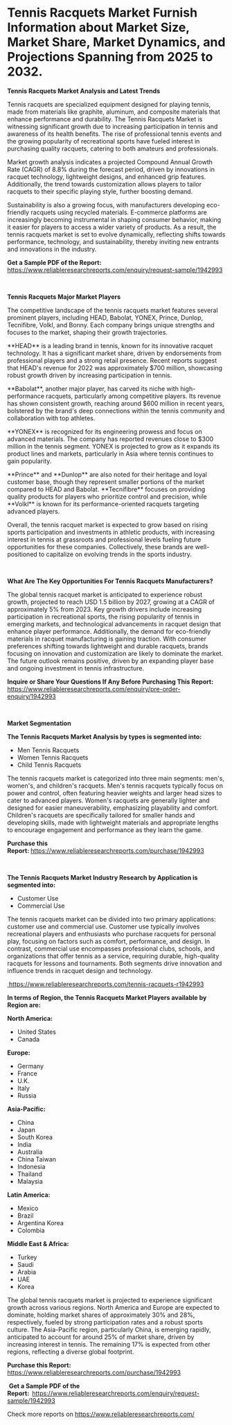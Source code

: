 <p><h1>Tennis Racquets Market Furnish Information about Market Size, Market Share, Market Dynamics, and Projections Spanning from 2025 to 2032.</h1></p><p><strong>Tennis Racquets Market Analysis and Latest Trends</strong></p>
<p><p>Tennis racquets are specialized equipment designed for playing tennis, made from materials like graphite, aluminum, and composite materials that enhance performance and durability. The Tennis Racquets Market is witnessing significant growth due to increasing participation in tennis and awareness of its health benefits. The rise of professional tennis events and the growing popularity of recreational sports have fueled interest in purchasing quality racquets, catering to both amateurs and professionals.</p><p>Market growth analysis indicates a projected Compound Annual Growth Rate (CAGR) of 8.8% during the forecast period, driven by innovations in racquet technology, lightweight designs, and enhanced grip features. Additionally, the trend towards customization allows players to tailor racquets to their specific playing style, further boosting demand. </p><p>Sustainability is also a growing focus, with manufacturers developing eco-friendly racquets using recycled materials. E-commerce platforms are increasingly becoming instrumental in shaping consumer behavior, making it easier for players to access a wider variety of products. As a result, the tennis racquets market is set to evolve dynamically, reflecting shifts towards performance, technology, and sustainability, thereby inviting new entrants and innovations in the industry.</p></p>
<p><strong>Get a Sample PDF of the Report:&nbsp;</strong> <a href="https://www.reliableresearchreports.com/enquiry/request-sample/1942993?utm_campaign=2745&utm_medium=2&utm_source=Github&utm_content=ia&utm_term=04042025&utm_id=tennis-racquets">https://www.reliableresearchreports.com/enquiry/request-sample/1942993</a></p>
<p>&nbsp;</p>
<p><strong>Tennis Racquets Major Market Players</strong></p>
<p><p>The competitive landscape of the tennis racquets market features several prominent players, including HEAD, Babolat, YONEX, Prince, Dunlop, Tecnifibre, Volkl, and Bonny. Each company brings unique strengths and focuses to the market, shaping their growth trajectories.</p><p>**HEAD** is a leading brand in tennis, known for its innovative racquet technology. It has a significant market share, driven by endorsements from professional players and a strong retail presence. Recent reports suggest that HEAD's revenue for 2022 was approximately $700 million, showcasing robust growth driven by increasing participation in tennis.</p><p>**Babolat**, another major player, has carved its niche with high-performance racquets, particularly among competitive players. Its revenue has shown consistent growth, reaching around $600 million in recent years, bolstered by the brand's deep connections within the tennis community and collaboration with top athletes.</p><p>**YONEX** is recognized for its engineering prowess and focus on advanced materials. The company has reported revenues close to $300 million in the tennis segment. YONEX is projected to grow as it expands its product lines and markets, particularly in Asia where tennis continues to gain popularity.</p><p>**Prince** and **Dunlop** are also noted for their heritage and loyal customer base, though they represent smaller portions of the market compared to HEAD and Babolat. **Tecnifibre** focuses on providing quality products for players who prioritize control and precision, while **Volkl** is known for its performance-oriented racquets targeting advanced players.</p><p>Overall, the tennis racquet market is expected to grow based on rising sports participation and investments in athletic products, with increasing interest in tennis at grassroots and professional levels fueling future opportunities for these companies. Collectively, these brands are well-positioned to capitalize on evolving trends in the sports industry.</p></p>
<p>&nbsp;</p>
<p><strong>What Are The Key Opportunities For Tennis Racquets Manufacturers?</strong></p>
<p><p>The global tennis racquet market is anticipated to experience robust growth, projected to reach USD 1.5 billion by 2027, growing at a CAGR of approximately 5% from 2023. Key growth drivers include increasing participation in recreational sports, the rising popularity of tennis in emerging markets, and technological advancements in racquet design that enhance player performance. Additionally, the demand for eco-friendly materials in racquet manufacturing is gaining traction. With consumer preferences shifting towards lightweight and durable racquets, brands focusing on innovation and customization are likely to dominate the market. The future outlook remains positive, driven by an expanding player base and ongoing investment in tennis infrastructure.</p></p>
<p><strong>Inquire or Share Your Questions If Any Before Purchasing This Report:</strong> <a href="https://www.reliableresearchreports.com/enquiry/pre-order-enquiry/1942993?utm_campaign=2745&utm_medium=2&utm_source=Github&utm_content=ia&utm_term=04042025&utm_id=tennis-racquets">https://www.reliableresearchreports.com/enquiry/pre-order-enquiry/1942993</a></p>
<p>&nbsp;</p>
<p><strong>Market Segmentation</strong></p>
<p><strong>The Tennis Racquets Market Analysis by types is segmented into:</strong></p>
<p><ul><li>Men Tennis Racquets</li><li>Women Tennis Racquets</li><li>Child Tennis Racquets</li></ul></p>
<p><p>The tennis racquets market is categorized into three main segments: men's, women's, and children's racquets. Men's tennis racquets typically focus on power and control, often featuring heavier weights and larger head sizes to cater to advanced players. Women's racquets are generally lighter and designed for easier maneuverability, emphasizing playability and comfort. Children's racquets are specifically tailored for smaller hands and developing skills, made with lightweight materials and appropriate lengths to encourage engagement and performance as they learn the game.</p></p>
<p><strong>Purchase this Report:&nbsp;</strong><a href="https://www.reliableresearchreports.com/purchase/1942993?utm_campaign=2745&utm_medium=2&utm_source=Github&utm_content=ia&utm_term=04042025&utm_id=tennis-racquets">https://www.reliableresearchreports.com/purchase/1942993</a></p>
<p>&nbsp;</p>
<p><strong>The Tennis Racquets Market Industry Research by Application is segmented into:</strong></p>
<p><ul><li>Customer Use</li><li>Commercial Use</li></ul></p>
<p><p>The tennis racquets market can be divided into two primary applications: customer use and commercial use. Customer use typically involves recreational players and enthusiasts who purchase racquets for personal play, focusing on factors such as comfort, performance, and design. In contrast, commercial use encompasses professional clubs, schools, and organizations that offer tennis as a service, requiring durable, high-quality racquets for lessons and tournaments. Both segments drive innovation and influence trends in racquet design and technology.</p></p>
<p><a href="https://www.reliableresearchreports.com/tennis-racquets-r1942993?utm_campaign=2745&utm_medium=2&utm_source=Github&utm_content=ia&utm_term=04042025&utm_id=tennis-racquets">&nbsp;https://www.reliableresearchreports.com/tennis-racquets-r1942993</a></p>
<p><strong>In terms of Region, the Tennis Racquets Market Players available by Region are:</strong></p>
<p>
    <p> <strong> North America: </strong>
        <ul>
            <li>United States</li>
            <li>Canada</li>
        </ul>
        </p> 
    <p> <strong> Europe: </strong>
        <ul>
            <li>Germany</li>
            <li>France</li>
            <li>U.K.</li>
            <li>Italy</li>
            <li>Russia</li>
        </ul>
        </p> 
    <p> <strong> Asia-Pacific: </strong>
        <ul>
            <li>China</li>
            <li>Japan</li>
            <li>South Korea</li>
            <li>India</li>
            <li>Australia</li>
            <li>China Taiwan</li>
            <li>Indonesia</li>
            <li>Thailand</li>
            <li>Malaysia</li>
        </ul>
        </p> 
    <p> <strong> Latin America: </strong>
        <ul>
            <li>Mexico</li>
            <li>Brazil</li>
            <li>Argentina Korea</li>
            <li>Colombia</li>
        </ul>
        </p> 
    <p> <strong> Middle East & Africa: </strong>
        <ul>
            <li>Turkey</li>
            <li>Saudi</li>
            <li>Arabia</li>
            <li>UAE</li>
            <li>Korea</li>
        </ul>
    </p>
    </p>
<p><p>The global tennis racquets market is projected to experience significant growth across various regions. North America and Europe are expected to dominate, holding market shares of approximately 30% and 28%, respectively, fueled by strong participation rates and a robust sports culture. The Asia-Pacific region, particularly China, is emerging rapidly, anticipated to account for around 25% of market share, driven by increasing interest in tennis. The remaining 17% is expected from other regions, reflecting a diverse global footprint.</p></p>
<p><strong>Purchase this Report: </strong><a href="https://www.reliableresearchreports.com/purchase/1942993?utm_campaign=2745&utm_medium=2&utm_source=Github&utm_content=ia&utm_term=04042025&utm_id=tennis-racquets">https://www.reliableresearchreports.com/purchase/1942993</a></p>
<p>&nbsp;<strong>Get a Sample PDF of the Report:&nbsp;&nbsp;</strong><a href="https://www.reliableresearchreports.com/enquiry/request-sample/1942993?utm_campaign=2745&utm_medium=2&utm_source=Github&utm_content=ia&utm_term=04042025&utm_id=tennis-racquets">https://www.reliableresearchreports.com/enquiry/request-sample/1942993</a></p>
<p><strong></strong></p>
<p>Check more reports on <a href="https://www.reliableresearchreports.com/?utm_campaign=2745&utm_medium=2&utm_source=Github&utm_content=ia&utm_term=04042025&utm_id=tennis-racquets">https://www.reliableresearchreports.com/</a></p>